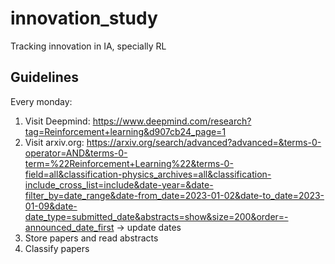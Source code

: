 # innovation_study

Tracking innovation in IA, specially RL

## Guidelines

Every monday:

1. Visit Deepmind: https://www.deepmind.com/research?tag=Reinforcement+learning&d907cb24_page=1
2. Visit arxiv.org: https://arxiv.org/search/advanced?advanced=&terms-0-operator=AND&terms-0-term=%22Reinforcement+Learning%22&terms-0-field=all&classification-physics_archives=all&classification-include_cross_list=include&date-year=&date-filter_by=date_range&date-from_date=2023-01-02&date-to_date=2023-01-09&date-date_type=submitted_date&abstracts=show&size=200&order=-announced_date_first -> update dates
3. Store papers and read abstracts
4. Classify papers

